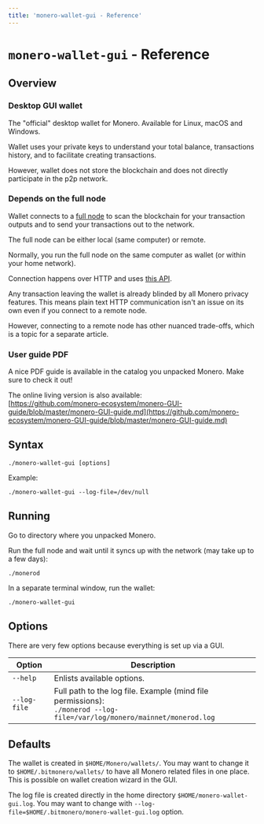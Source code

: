 ```yaml
---
title: 'monero-wallet-gui - Reference'
---
```

# `monero-wallet-gui` - Reference

## Overview

### Desktop GUI wallet

The "official" desktop wallet for Monero. Available for Linux, macOS and
Windows.

Wallet uses your private keys to understand your total balance, transactions
history, and to facilitate creating transactions.

However, wallet does not store the blockchain and does not directly
participate in the p2p network.

### Depends on the full node 

Wallet connects to a [full node](/interacting/monerod-reference) to scan the blockchain for your transaction outputs and to send your transactions out to the network.   

The full node can be either local (same computer) or remote.

Normally, you run the full node on the same computer as wallet (or within
your home network).

Connection happens over HTTP and uses [this
API](https://www.getmonero.org/resources/developer-guides/wallet-rpc.html).

Any transaction leaving the wallet is already blinded by all Monero privacy
features.  This means plain text HTTP communication isn't an issue on its
own even if you connect to a remote node.

However, connecting to a remote node has other nuanced trade-offs, which is
a topic for a separate article.

### User guide PDF

A nice PDF guide is available in the catalog you unpacked Monero. Make sure
to check it out!

The online living version is also available:<br />
[https://github.com/monero-ecosystem/monero-GUI-guide/blob/master/monero-GUI-guide.md](https://github.com/monero-ecosystem/monero-GUI-guide/blob/master/monero-GUI-guide.md)

## Syntax

`./monero-wallet-gui [options]`

Example:

`./monero-wallet-gui --log-file=/dev/null`

## Running

Go to directory where you unpacked Monero.

Run the full node and wait until it syncs up with the network (may take up
to a few days):

`./monerod`

In a separate terminal window, run the wallet:

`./monero-wallet-gui`

## Options

There are very few options because everything is set up via a GUI.

| Option              | Description
|---------------------|--------------------------------------------------------------------------------------------------------------------------------------
| `--help`            | Enlists available options.
| `--log-file`        | Full path to the log file. Example (mind file permissions): <br/>`./monerod --log-file=/var/log/monero/mainnet/monerod.log`

## Defaults

The wallet is created in `$HOME/Monero/wallets/`.  You may want to change it
to `$HOME/.bitmonero/wallets/` to have all Monero related files in one
place.  This is possible on wallet creation wizard in the GUI.

The log file is created directly in the home directory
`$HOME/monero-wallet-gui.log`.  You may want to change with
`--log-file=$HOME/.bitmonero/monero-wallet-gui.log` option.
